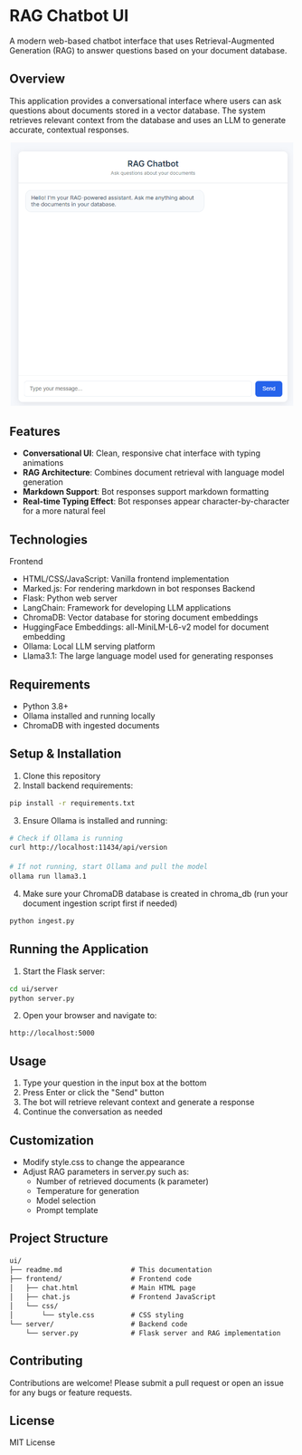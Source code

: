 # RAG Chatbot UI

A modern web-based chatbot interface that uses Retrieval-Augmented Generation (RAG) to answer questions based on your document database.

## Overview

This application provides a conversational interface where users can ask questions about documents stored in a vector database. The system retrieves relevant context from the database and uses an LLM to generate accurate, contextual responses.

<p align="center" width="100%">
 <img src="./public/screenshot.png" alt="isolated" width="500" />
</p>

## Features

- **Conversational UI**: Clean, responsive chat interface with typing animations
- **RAG Architecture**: Combines document retrieval with language model generation
- **Markdown Support**: Bot responses support markdown formatting
- **Real-time Typing Effect**: Bot responses appear character-by-character for a more natural feel

## Technologies

Frontend

- HTML/CSS/JavaScript: Vanilla frontend implementation
- Marked.js: For rendering markdown in bot responses
  Backend
- Flask: Python web server
- LangChain: Framework for developing LLM applications
- ChromaDB: Vector database for storing document embeddings
- HuggingFace Embeddings: all-MiniLM-L6-v2 model for document embedding
- Ollama: Local LLM serving platform
- Llama3.1: The large language model used for generating responses

## Requirements

- Python 3.8+
- Ollama installed and running locally
- ChromaDB with ingested documents

## Setup & Installation

1. Clone this repository
2. Install backend requirements:

```bash
pip install -r requirements.txt
```

3. Ensure Ollama is installed and running:

```bash
# Check if Ollama is running
curl http://localhost:11434/api/version

# If not running, start Ollama and pull the model
ollama run llama3.1
```

4. Make sure your ChromaDB database is created in chroma_db (run your document ingestion script first if needed)

```bash
python ingest.py
```

## Running the Application

1. Start the Flask server:

```bash
cd ui/server
python server.py
```

2. Open your browser and navigate to:

```
http://localhost:5000
```

## Usage

1. Type your question in the input box at the bottom
2. Press Enter or click the "Send" button
3. The bot will retrieve relevant context and generate a response
4. Continue the conversation as needed

## Customization

- Modify style.css to change the appearance
- Adjust RAG parameters in server.py such as:
  - Number of retrieved documents (k parameter)
  - Temperature for generation
  - Model selection
  - Prompt template

## Project Structure

```
ui/
├── readme.md                 # This documentation
├── frontend/                 # Frontend code
│   ├── chat.html             # Main HTML page
│   ├── chat.js               # Frontend JavaScript
│   └── css/
│       └── style.css         # CSS styling
└── server/                   # Backend code
    └── server.py             # Flask server and RAG implementation
```

## Contributing

Contributions are welcome! Please submit a pull request or open an issue for any bugs or feature requests.

## License

MIT License
